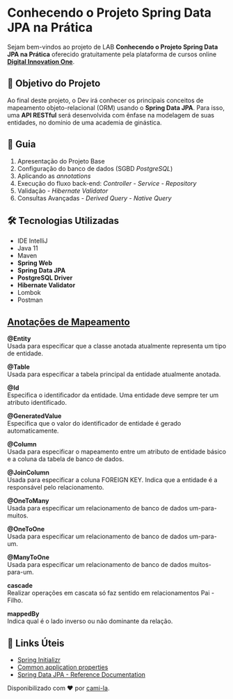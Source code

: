 # Conhecendo o Projeto Spring Data JPA na Prática

Sejam bem-vindos ao projeto de LAB **Conhecendo o Projeto Spring Data JPA na Prática** oferecido gratuitamente pela plataforma de cursos online [**Digital Innovation One**](https://dio.me/).

## 🎯 Objetivo do Projeto

Ao final deste projeto, o Dev irá conhecer os principais conceitos de mapeamento objeto-relacional (ORM) usando o **Spring Data JPA**. Para isso, uma **API RESTful** será desenvolvida com ênfase na modelagem de suas entidades, no domínio de uma academia de ginástica.

## 🚦 Guia

1. Apresentação do Projeto Base
2. Configuração do banco de dados (SGBD *PostgreSQL*)
3. Aplicando as *annotations*
4. Execução do fluxo back-end: *Controller - Service - Repository*
5. Validação - *Hibernate Validator*
6. Consultas Avançadas - *Derived Query - Native Query*

## 🛠 Tecnologias Utilizadas

- IDE IntelliJ
- Java 11
- Maven
- **Spring Web**
- **Spring Data JPA**
- **PostgreSQL Driver**
- **Hibernate Validator**
- Lombok
- Postman

## [Anotações de Mapeamento](https://strn.com.br/artigos/2018/12/11/todas-as-anota%C3%A7%C3%B5es-do-jpa-anota%C3%A7%C3%B5es-de-mapeamento/)

**@Entity**  
Usada para especificar que a classe anotada atualmente representa um tipo de entidade.

**@Table**  
Usada para especificar a tabela principal da entidade atualmente anotada.

**@Id**  
Especifica o identificador da entidade. Uma entidade deve sempre ter um atributo identificado.

**@GeneratedValue**  
Especifica que o valor do identificador de entidade é gerado automaticamente.

**@Column**  
Usada para especificar o mapeamento entre um atributo de entidade básico e a coluna da tabela de banco de dados.

**@JoinColumn**  
Usada para especificar a coluna FOREIGN KEY. Indica que a entidade é a responsável pelo relacionamento.

**@OneToMany**  
Usada para especificar um relacionamento de banco de dados um-para-muitos.

**@OneToOne**  
Usada para especificar um relacionamento de banco de dados um-para-um.

**@ManyToOne**  
Usada para especificar um relacionamento de banco de dados muitos-para-um.

**cascade**  
Realizar operações em cascata só faz sentido em relacionamentos Pai - Filho.

**mappedBy**  
Indica qual é o lado inverso ou não dominante da relação.

## 🔗 Links Úteis

- [Spring Initializr](https://start.spring.io/#!type=maven-project&language=java&platformVersion=2.6.1&packaging=jar&jvmVersion=11&groupId=me.dio.academia&artifactId=academia-digital&name=academia-digital&description=Tutorial%20API%20RESTful%20modelando%20sistema%20de%20academia%20de%20gin%C3%A1stica&packageName=me.dio.academia.digital&dependencies=web,data-jpa,postgresql,validation,lombok)
- [Common application properties](https://docs.spring.io/spring-boot/docs/2.0.x/reference/html/common-application-properties.html)
- [Spring Data JPA - Reference Documentation](https://docs.spring.io/spring-data/jpa/docs/current/reference/html/#jpa.repositories)


Disponibilizado com ♥ por [cami-la](https://www.linkedin.com/in/cami-la/ "cami-la").
